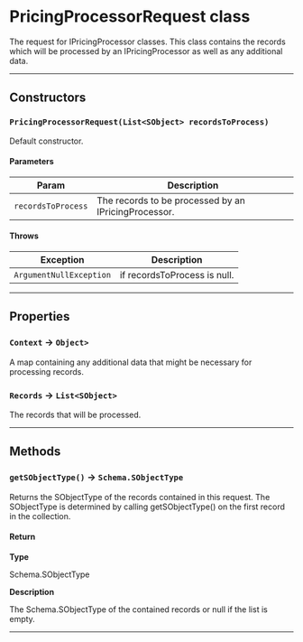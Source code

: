 # PricingProcessorRequest class

The request for IPricingProcessor classes. This class contains the records which will be processed by an IPricingProcessor as well as any additional data.

---
## Constructors
### `PricingProcessorRequest(List<SObject> recordsToProcess)`

Default constructor.
#### Parameters
|Param|Description|
|-----|-----------|
|`recordsToProcess` |  The records to be processed by an IPricingProcessor. |

#### Throws
|Exception|Description|
|---------|-----------|
|`ArgumentNullException` |  if recordsToProcess is null. |

---
## Properties

### `Context` → `Object>`

A map containing any additional data that might be necessary for processing records.

### `Records` → `List<SObject>`

The records that will be processed.

---
## Methods
### `getSObjectType()` → `Schema.SObjectType`

Returns the SObjectType of the records contained in this request. The SObjectType is determined by calling getSObjectType() on the first record in the collection.

#### Return

**Type**

Schema.SObjectType

**Description**

The Schema.SObjectType of the contained records or null if the list is empty.

---
